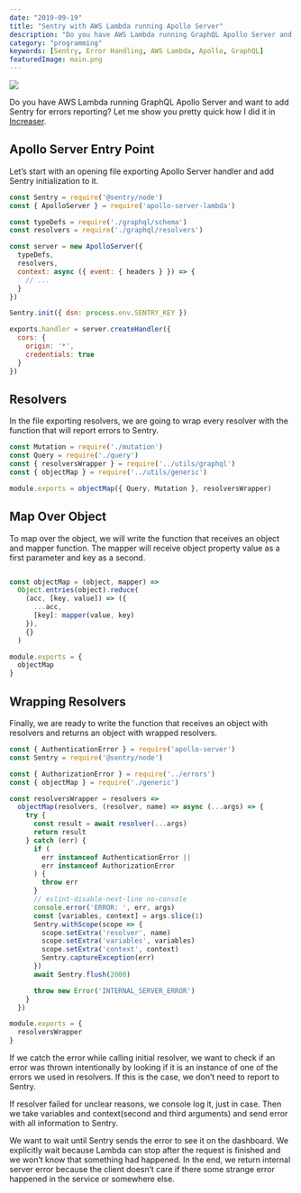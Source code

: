 ```yaml
---
date: "2019-09-19"
title: "Sentry with AWS Lambda running Apollo Server"
description: "Do you have AWS Lambda running GraphQL Apollo Server and want to add Sentry for errors reporting?"
category: "programming"
keywords: [Sentry, Error Handling, AWS Lambda, Apollo, GraphQL]
featuredImage: main.png
---
```


![](/main.png)

Do you have AWS Lambda running GraphQL Apollo Server and want to add Sentry for errors reporting? Let me show you pretty quick how I did it in [Increaser](https://increaser.org/).

## Apollo Server Entry Point

Let’s start with an opening file exporting Apollo Server handler and add Sentry initialization to it.

```js:title=lambda.js
const Sentry = require('@sentry/node')
const { ApolloServer } = require('apollo-server-lambda')

const typeDefs = require('./graphql/schema')
const resolvers = require('./graphql/resolvers')

const server = new ApolloServer({
  typeDefs,
  resolvers,
  context: async ({ event: { headers } }) => {
    // ...
  }
})

Sentry.init({ dsn: process.env.SENTRY_KEY })

exports.handler = server.createHandler({
  cors: {
    origin: '*',
    credentials: true
  }
})
```

## Resolvers

In the file exporting resolvers, we are going to wrap every resolver with the function that will report errors to Sentry.

```js:title=resolvers.js
const Mutation = require('./mutation')
const Query = require('./query')
const { resolversWrapper } = require('../utils/graphql')
const { objectMap } = require('../utils/generic')

module.exports = objectMap({ Query, Mutation }, resolversWrapper)
```

## Map Over Object

To map over the object, we will write the function that receives an object and mapper function. The mapper will receive object property value as a first parameter and key as a second.

```js:title=generic.js

const objectMap = (object, mapper) =>
  Object.entries(object).reduce(
    (acc, [key, value]) => ({
      ...acc,
      [key]: mapper(value, key)
    }),
    {}
  )

module.exports = {
  objectMap
}
```

## Wrapping Resolvers

Finally, we are ready to write the function that receives an object with resolvers and returns an object with wrapped resolvers.

```js:title=graphql.js
const { AuthenticationError } = require('apollo-server')
const Sentry = require('@sentry/node')

const { AuthorizationError } = require('../errors')
const { objectMap } = require('./generic')

const resolversWrapper = resolvers =>
  objectMap(resolvers, (resolver, name) => async (...args) => {
    try {
      const result = await resolver(...args)
      return result
    } catch (err) {
      if (
        err instanceof AuthenticationError ||
        err instanceof AuthorizationError
      ) {
        throw err
      }
      // eslint-disable-next-line no-console
      console.error('ERROR: ', err, args)
      const [variables, context] = args.slice(1)
      Sentry.withScope(scope => {
        scope.setExtra('resolver', name)
        scope.setExtra('variables', variables)
        scope.setExtra('context', context)
        Sentry.captureException(err)
      })
      await Sentry.flush(2000)

      throw new Error('INTERNAL_SERVER_ERROR')
    }
  })

module.exports = {
  resolversWrapper
}
```

If we catch the error while calling initial resolver, we want to check if an error was thrown intentionally by looking if it is an instance of one of the errors we used in resolvers. If this is the case, we don’t need to report to Sentry.

If resolver failed for unclear reasons, we console log it, just in case. Then we take variables and context(second and third arguments) and send error with all information to Sentry.

We want to wait until Sentry sends the error to see it on the dashboard. We explicitly wait because Lambda can stop after the request is finished and we won’t know that something had happened. In the end, we return internal server error because the client doesn’t care if there some strange error happened in the service or somewhere else.